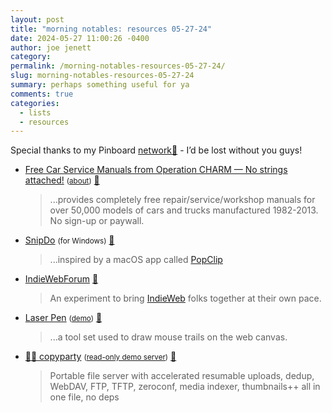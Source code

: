 ```yaml
---
layout: post
title: "morning notables: resources 05-27-24"
date: 2024-05-27 11:00:26 -0400
author: joe jenett
category: 
permalink: /morning-notables-resources-05-27-24/
slug: morning-notables-resources-05-27-24
summary: perhaps something useful for ya
comments: true
categories:
  - lists
  - resources
---
```

<p>
	Special thanks to my Pinboard <a title="viewable by logged in users only" href="https://pinboard.in/u:iwebthings/network/">network📌</a> - I’d be lost without you guys!
</p>
<ul class="links">
	<li><a title="Free Car Service Manuals from Operation CHARM — No strings attached!" href="https://charm.li/">Free Car Service Manuals from Operation CHARM — No strings attached!</a> <small>(<a href="https://charm.li/about.html">about</a>)</small> <a href="https://pinboard.in/u:fileformat">📌</a><blockquote><p>...provides completely free repair/service/workshop manuals for over 50,000 models of cars and trucks manufactured 1982-2013. No sign-up or paywall.</p></blockquote></li>
	<li><a title="A fundamental Text Menu for Windows." href="https://snipdo-app.com/">SnipDo</a> <small>(for Windows)</small> <a href="https://pinboard.in/u:axehandle">📌</a><blockquote><p>...inspired by a macOS app called <a title="paid app" href="https://www.popclip.app/">PopClip</a></p></blockquote></li>
	<li><a title="IndieWebForum" href="https://indiewebforum.eu/">IndieWebForum</a> <a href="https://pinboard.in/u:ramblinggit">📌</a><blockquote><p>An experiment to bring <a href="https://indieweb.org/">IndieWeb</a> folks together at their own pace.</p></blockquote></li>
	<li><a title="GitHub - SilentTiger/laser-pen" href="https://github.com/SilentTiger/laser-pen">Laser Pen</a> <small>(<a href="https://silenttiger.online/laser-pen/">demo</a>)</small> <a href="https://pinboard.in/u:zero1infinity">📌</a><blockquote><p>...a tool set used to draw mouse trails on the web canvas.</p></blockquote></li>
	<li><a title="GitHub - 9001/copyparty" href="https://github.com/9001/copyparty">💾🎉 copyparty</a> <small>(<a href="https://a.ocv.me/pub/demo/">read-only demo server</a>)</small> <a href="https://pinboard.in/u:solari">📌</a><blockquote><p>Portable file server with accelerated resumable uploads, dedup, WebDAV, FTP, TFTP, zeroconf, media indexer, thumbnails++ all in one file, no deps</p></blockquote></li>
</ul>

<a href="https://brid.gy/publish/mastodon"></a>